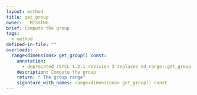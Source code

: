 ```yaml
---
layout: method
title: get_group
owner: __MISSING__
brief: Compute the group
tags:
  - method
defined-in-file: ""
overloads:
  range<dimensions> get_group() const:
    annotation:
      - deprecated (SYCL 1.2.1 revision 3 replaces nd_range::get_group with nd_range::get_group_range.)
    description: Compute the group
    return: " The group range"
    signature_with_names: range<dimensions> get_group() const
---
```

